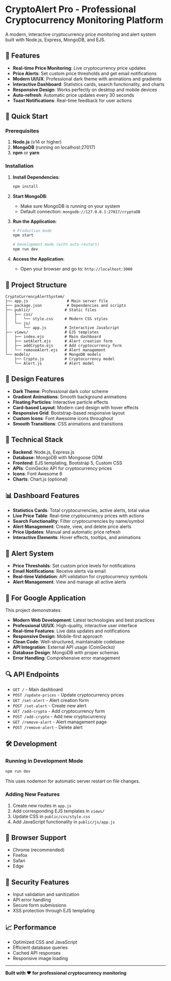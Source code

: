 # CryptoAlert Pro - Professional Cryptocurrency Monitoring Platform

A modern, interactive cryptocurrency price monitoring and alert system built with Node.js, Express, MongoDB, and EJS.

## 🌟 Features

- **Real-time Price Monitoring**: Live cryptocurrency price updates
- **Price Alerts**: Set custom price thresholds and get email notifications
- **Modern UI/UX**: Professional dark theme with animations and gradients
- **Interactive Dashboard**: Statistics cards, search functionality, and charts
- **Responsive Design**: Works perfectly on desktop and mobile devices
- **Auto-refresh**: Automatic price updates every 30 seconds
- **Toast Notifications**: Real-time feedback for user actions

## 🚀 Quick Start

### Prerequisites

1. **Node.js** (v14 or higher)
2. **MongoDB** (running on localhost:27017)
3. **npm** or **yarn**

### Installation

1. **Install Dependencies**:
   ```bash
   npm install
   ```

2. **Start MongoDB**:
   - Make sure MongoDB is running on your system
   - Default connection: `mongodb://127.0.0.1:27017/cryptoDB`

3. **Run the Application**:
   ```bash
   # Production mode
   npm start
   
   # Development mode (with auto-restart)
   npm run dev
   ```

4. **Access the Application**:
   - Open your browser and go to: `http://localhost:3000`

## 📁 Project Structure

```
CryptoCurrencyAlertSystem/
├── app.js                 # Main server file
├── package.json           # Dependencies and scripts
├── public/               # Static files
│   ├── css/
│   │   └── style.css     # Modern CSS styles
│   └── js/
│       └── app.js        # Interactive JavaScript
├── views/                # EJS templates
│   ├── index.ejs         # Main dashboard
│   ├── setAlert.ejs      # Alert creation form
│   ├── addCrypto.ejs     # Add cryptocurrency form
│   └── removeAlert.ejs   # Alert management
└── models/               # MongoDB models
    ├── Crypto.js         # Cryptocurrency model
    └── Alert.js          # Alert model
```

## 🎨 Design Features

- **Dark Theme**: Professional dark color scheme
- **Gradient Animations**: Smooth background animations
- **Floating Particles**: Interactive particle effects
- **Card-based Layout**: Modern card design with hover effects
- **Responsive Grid**: Bootstrap-based responsive layout
- **Custom Icons**: Font Awesome icons throughout
- **Smooth Transitions**: CSS animations and transitions

## 🔧 Technical Stack

- **Backend**: Node.js, Express.js
- **Database**: MongoDB with Mongoose ODM
- **Frontend**: EJS templating, Bootstrap 5, Custom CSS
- **APIs**: CoinGecko API for cryptocurrency prices
- **Icons**: Font Awesome 6
- **Charts**: Chart.js (optional)

## 📊 Dashboard Features

- **Statistics Cards**: Total cryptocurrencies, active alerts, total value
- **Live Price Table**: Real-time cryptocurrency prices with actions
- **Search Functionality**: Filter cryptocurrencies by name/symbol
- **Alert Management**: Create, view, and delete price alerts
- **Price Updates**: Manual and automatic price refresh
- **Interactive Elements**: Hover effects, tooltips, and animations

## 🚨 Alert System

- **Price Thresholds**: Set custom price levels for notifications
- **Email Notifications**: Receive alerts via email
- **Real-time Validation**: API validation for cryptocurrency symbols
- **Alert Management**: View and manage all active alerts

## 🎯 For Google Application

This project demonstrates:

- **Modern Web Development**: Latest technologies and best practices
- **Professional UI/UX**: High-quality, interactive user interface
- **Real-time Features**: Live data updates and notifications
- **Responsive Design**: Mobile-first approach
- **Clean Code**: Well-structured, maintainable codebase
- **API Integration**: External API usage (CoinGecko)
- **Database Design**: MongoDB with proper schemas
- **Error Handling**: Comprehensive error management

## 🔍 API Endpoints

- `GET /` - Main dashboard
- `POST /update-prices` - Update cryptocurrency prices
- `GET /set-alert` - Alert creation form
- `POST /set-alert` - Create new alert
- `GET /add-crypto` - Add cryptocurrency form
- `POST /add-crypto` - Add new cryptocurrency
- `GET /remove-alert` - Alert management page
- `POST /remove-alert` - Delete alert

## 🛠️ Development

### Running in Development Mode
```bash
npm run dev
```
This uses nodemon for automatic server restart on file changes.

### Adding New Features
1. Create new routes in `app.js`
2. Add corresponding EJS templates in `views/`
3. Update CSS in `public/css/style.css`
4. Add JavaScript functionality in `public/js/app.js`

## 📱 Browser Support

- Chrome (recommended)
- Firefox
- Safari
- Edge

## 🔐 Security Features

- Input validation and sanitization
- API error handling
- Secure form submissions
- XSS protection through EJS templating

## 📈 Performance

- Optimized CSS and JavaScript
- Efficient database queries
- Cached API responses
- Responsive image loading

---

**Built with ❤️ for professional cryptocurrency monitoring**
